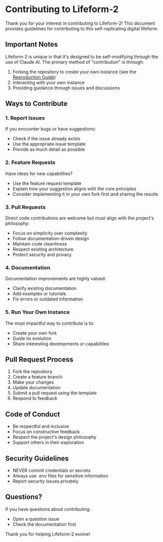 # Contributing to Lifeform-2

Thank you for your interest in contributing to Lifeform-2! This document provides guidelines for contributing to this self-replicating digital lifeform.

## Important Notes

Lifeform-2 is unique in that it's designed to be self-modifying through the use of Claude AI. The primary method of "contribution" is through:

1. Forking the repository to create your own instance (see the [Reproduction Guide](../docs/REPRODUCTION.md))
2. Interacting with your own instance
3. Providing guidance through issues and discussions

## Ways to Contribute

### 1. Report Issues

If you encounter bugs or have suggestions:
- Check if the issue already exists
- Use the appropriate issue template
- Provide as much detail as possible

### 2. Feature Requests

Have ideas for new capabilities?
- Use the feature request template
- Explain how your suggestion aligns with the core principles
- Consider implementing it in your own fork first and sharing the results

### 3. Pull Requests

Direct code contributions are welcome but must align with the project's philosophy:
- Focus on simplicity over complexity
- Follow documentation-driven design
- Maintain code cleanliness
- Respect existing architecture
- Protect security and privacy

### 4. Documentation

Documentation improvements are highly valued:
- Clarify existing documentation
- Add examples or tutorials
- Fix errors or outdated information

### 5. Run Your Own Instance

The most impactful way to contribute is to:
- Create your own fork
- Guide its evolution
- Share interesting developments or capabilities

## Pull Request Process

1. Fork the repository
2. Create a feature branch
3. Make your changes
4. Update documentation
5. Submit a pull request using the template
6. Respond to feedback

## Code of Conduct

- Be respectful and inclusive
- Focus on constructive feedback
- Respect the project's design philosophy
- Support others in their exploration

## Security Guidelines

- NEVER commit credentials or secrets
- Always use .env files for sensitive information
- Report security issues privately

## Questions?

If you have questions about contributing:
- Open a question issue
- Check the documentation first

Thank you for helping Lifeform-2 evolve!
